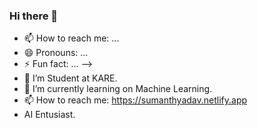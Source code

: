 ### Hi there 👋

<!--
**gsumanth101/gsumanth101** is a ✨ _special_ ✨ repository because its `README.md` (this file) appears on your GitHub profile.

Here are some ideas to get you started:



<!--  - 👯 I’m looking to collaborate on ... 
- 🤔 I’m looking for help with ...
- 💬 Ask me about ... -->
- 📫 How to reach me: ...
- 😄 Pronouns: ...
- ⚡ Fun fact: ...
-->
- 🔭 I’m Student at KARE.
- 🌱 I’m currently learning on Machine Learning.
- 📫 How to reach me: https://sumanthyadav.netlify.app
- AI Entusiast.
